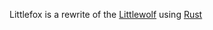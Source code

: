 

Littlefox is a rewrite of the [Littlewolf](https://github.com/glouw/littlewolf) using [Rust](https://www.rust-lang.org/en-US/)